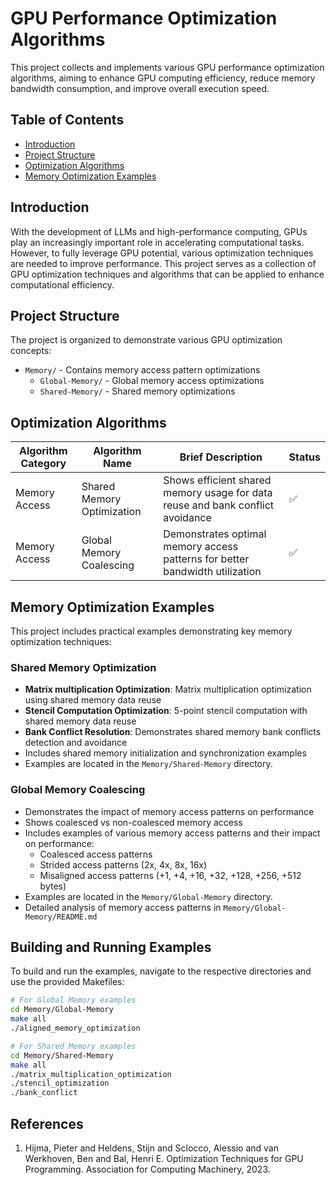 # GPU Performance Optimization Algorithms

This project collects and implements various GPU performance optimization algorithms, aiming to enhance GPU computing efficiency, reduce memory bandwidth consumption, and improve overall execution speed.

## Table of Contents

* [Introduction](#introduction)
* [Project Structure](#project-structure)
* [Optimization Algorithms](#optimization-algorithms)
* [Memory Optimization Examples](#memory-optimization-examples)

## Introduction

With the development of LLMs and high-performance computing, GPUs play an increasingly important role in accelerating computational tasks. However, to fully leverage GPU potential, various optimization techniques are needed to improve performance. This project serves as a collection of GPU optimization techniques and algorithms that can be applied to enhance computational efficiency.

## Project Structure

The project is organized to demonstrate various GPU optimization concepts:
- `Memory/` - Contains memory access pattern optimizations
  - `Global-Memory/` - Global memory access optimizations
  - `Shared-Memory/` - Shared memory optimizations

## Optimization Algorithms

| Algorithm Category | Algorithm Name | Brief Description | Status |
|-------------------|----------------|-------------------|--------|
| Memory Access | Shared Memory Optimization | Shows efficient shared memory usage for data reuse and bank conflict avoidance | ✅ |
| Memory Access | Global Memory Coalescing | Demonstrates optimal memory access patterns for better bandwidth utilization | ✅ |

## Memory Optimization Examples

This project includes practical examples demonstrating key memory optimization techniques:

### Shared Memory Optimization
- **Matrix multiplication Optimization**: Matrix multiplication optimization using shared memory data reuse
- **Stencil Computation Optimization**: 5-point stencil computation with shared memory data reuse
- **Bank Conflict Resolution**: Demonstrates shared memory bank conflicts detection and avoidance
- Includes shared memory initialization and synchronization examples
- Examples are located in the `Memory/Shared-Memory` directory.

### Global Memory Coalescing
- Demonstrates the impact of memory access patterns on performance
- Shows coalesced vs non-coalesced memory access
- Includes examples of various memory access patterns and their impact on performance:
  - Coalesced access patterns
  - Strided access patterns (2x, 4x, 8x, 16x)
  - Misaligned access patterns (+1, +4, +16, +32, +128, +256, +512 bytes)
- Examples are located in the `Memory/Global-Memory` directory.
- Detailed analysis of memory access patterns in `Memory/Global-Memory/README.md`

## Building and Running Examples

To build and run the examples, navigate to the respective directories and use the provided Makefiles:

```bash
# For Global Memory examples
cd Memory/Global-Memory
make all
./aligned_memory_optimization

# For Shared Memory examples
cd Memory/Shared-Memory
make all
./matrix_multiplication_optimization
./stencil_optimization
./bank_conflict
```

## References

1. Hijma, Pieter and Heldens, Stijn and Sclocco, Alessio and van Werkhoven, Ben and Bal, Henri E. Optimization Techniques for GPU Programming. Association for Computing Machinery, 2023.
